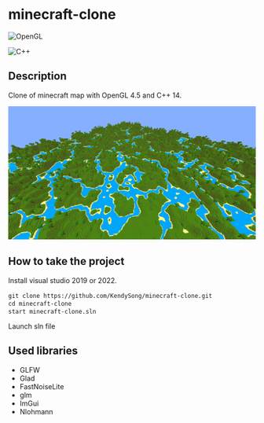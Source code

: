 # minecraft-clone
![OpenGL](https://img.shields.io/badge/OpenGL-%23FFFFFF.svg?style=for-the-badge&logo=opengl)

![C++](https://img.shields.io/badge/c++-%2300599C.svg?style=for-the-badge&logo=c%2B%2B&logoColor=white)

## Description
Clone of minecraft map with OpenGL 4.5 and C++ 14.

<img src="https://github.com/KendySong/minecraft-clone/blob/main/screenshots/world-2.png"></img>

## How to take the project
Install visual studio 2019 or 2022.
```git
git clone https://github.com/KendySong/minecraft-clone.git
cd minecraft-clone
start minecraft-clone.sln
```
Launch sln file

## Used libraries
- GLFW
- Glad
- FastNoiseLite
- glm
- ImGui
- Nlohmann